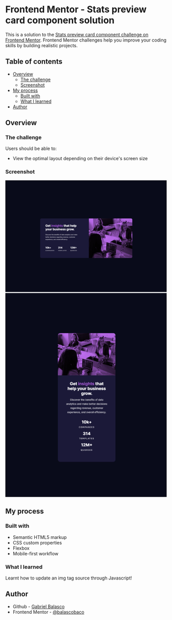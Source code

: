 # Frontend Mentor - Stats preview card component solution

This is a solution to the [Stats preview card component challenge on Frontend Mentor](https://www.frontendmentor.io/challenges/stats-preview-card-component-8JqbgoU62). Frontend Mentor challenges help you improve your coding skills by building realistic projects. 

## Table of contents

- [Overview](#overview)
  - [The challenge](#the-challenge)
  - [Screenshot](#screenshot)
- [My process](#my-process)
  - [Built with](#built-with)
  - [What I learned](#what-i-learned)
- [Author](#author)

## Overview

### The challenge

Users should be able to:

- View the optimal layout depending on their device's screen size

### Screenshot

![Desktop](<solution\Desktop Solution.png>)
![Mobile](<solution\Mobile Solution.png>)

## My process

### Built with

- Semantic HTML5 markup
- CSS custom properties
- Flexbox
- Mobile-first workflow

### What I learned

Learnt how to update an img tag source through Javascript!

## Author

- Github - [Gabriel Balasco](https://github.com/balascobaco)
- Frontend Mentor - [@balascobaco](https://www.frontendmentor.io/profile/balascobaco)